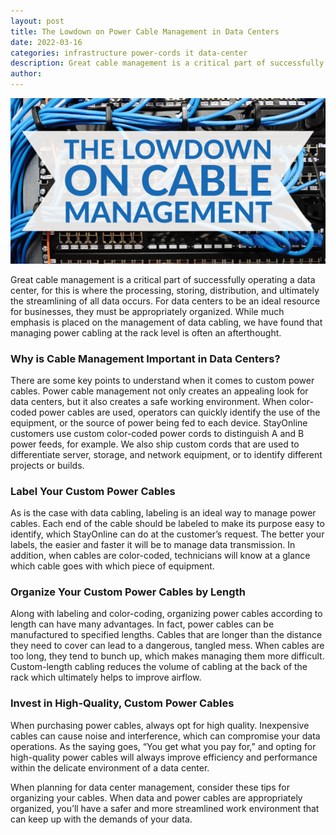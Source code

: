 ```yaml
---
layout: post
title: The Lowdown on Power Cable Management in Data Centers
date: 2022-03-16
categories: infrastructure power-cords it data-center
description: Great cable management is a critical part of successfully operating a data center, for this is where the processing, storing, distribution, and ultimately the streamlining of all data occurs. For data centers to be an ideal resource for businesses, they must be appropriately organized.
author:
---
```

![Power Cable Management Graphic](/assets/images/posts/Blog_825_Image.png "The Lowdown on Power Cable Management in Data Centers")

Great cable management is a critical part of successfully operating a data center, for this is where the processing, storing, distribution, and ultimately the streamlining of all data occurs. For data centers to be an ideal resource for businesses, they must be appropriately organized. While much emphasis is placed on the management of data cabling, we have found that managing power cabling at the rack level is often an afterthought.

### **Why is Cable Management Important in Data Centers?**

There are some key points to understand when it comes to custom power cables. Power cable management not only creates an appealing look for data centers, but it also creates a safe working environment. When color-coded power cables are used, operators can quickly identify the use of the equipment, or the source of power being fed to each device. StayOnline customers use custom color-coded power cords to distinguish A and B power feeds, for example. We also ship custom cords that are used to differentiate server, storage, and network equipment, or to identify different projects or builds.

### **Label Your Custom Power Cables**

As is the case with data cabling, labeling is an ideal way to manage power cables. Each end of the cable should be labeled to make its purpose easy to identify, which StayOnline can do at the customer’s request. The better your labels, the easier and faster it will be to manage data transmission. In addition, when cables are color-coded, technicians will know at a glance which cable goes with which piece of equipment.

### **Organize Your Custom Power Cables by Length**

Along with labeling and color-coding, organizing power cables according to length can have many advantages. In fact, power cables can be manufactured to specified lengths. Cables that are longer than the distance they need to cover can lead to a dangerous, tangled mess. When cables are too long, they tend to bunch up, which makes managing them more difficult. Custom-length cabling reduces the volume of cabling at the back of the rack which ultimately helps to improve airflow.

### **Invest in High-Quality, Custom Power Cables**

When purchasing power cables, always opt for high quality. Inexpensive cables can cause noise and interference, which can compromise your data operations. As the saying goes, “You get what you pay for,” and opting for high-quality power cables will always improve efficiency and performance within the delicate environment of a data center.

When planning for data center management, consider these tips for organizing your cables. When data and power cables are appropriately organized, you’ll have a safer and more streamlined work environment that can keep up with the demands of your data.